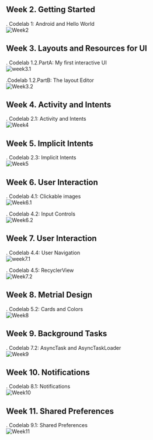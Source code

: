 ## Week 2. Getting Started
. Codelab 1: Android and Hello World <br>
![Week2](Week2.PNG)

## Week 3. Layouts and Resources for UI
. Codelab 1.2.PartA: My first interactive UI <br>
![week3.1](Week3-Part1.JPG)


.Codelab 1.2.PartB: The layout Editor <br>
![Week3.2](Week3-Part2.JPG)


## Week 4. Activity and Intents
. Codelab 2.1: Activity and Intents <br>
![Week4](week4.jpg)

## Week 5. Implicit Intents
. Codelab 2.3: Implicit Intents <br>
![Week5](week5.PNG)

## Week 6. User Interaction
. Codelab 4.1: Clickable images <br>
![Week6.1](week6-Part1.JPG)

. Codelab 4.2: Input Controls <br>
![Week6.2](Week6-Part2.JPG)

## Week 7. User Interaction
. Codelab 4.4: User Navigation <br>
![week7.1](Week7-Part1.JPG)

. Codelab 4.5: RecyclerView <br>
![Week7.2](Week7-Part2.PNG)

## Week 8. Metrial Design
. Codelab 5.2: Cards and Colors <br>
![Week8](Week8.JPG)

## Week 9. Background Tasks
. Codelab 7.2: AsyncTask and AsyncTaskLoader <br>
![Week9](Week9.JPG)

## Week 10. Notifications
. Codelab 8.1: Notifications <br>
![Week10](Week10.JPG)

## Week 11. Shared Preferences
. Codelab 9.1: Shared Preferences <br>
![Week11](Week11.JPG)
